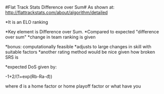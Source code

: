 #Flat Track Stats Difference over Sum#
As shown at: http://flattrackstats.com/about/algorithm/detailed

*It is an ELO ranking

*Key element is Difference over Sum. 
*Compared to expected "difference over sum"
*change in team ranking is given 

*bonus: computationally feasible
*adjusts to large changes in skill with suitable factors
*another rating method would be nice given how broken SRS is

*expected DoS given by:

-1+2/(1+exp(Rb-Ra-đ))

where đ is a home factor or home playoff factor or what have you

